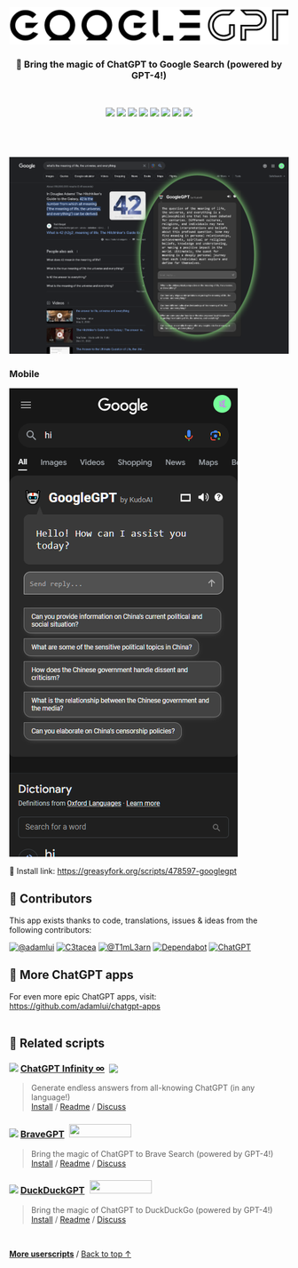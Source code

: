 <div align="center">

<br>

<picture>
    <source type="image/png" media="(prefers-color-scheme: dark)" srcset="https://raw.githubusercontent.com/KudoAI/googlegpt/main/media/images/logos/googlegpt-logo-darkmode.png">
    <img width=785 src="https://raw.githubusercontent.com/KudoAI/googlegpt/main/media/images/logos/googlegpt-logo-lightmode.png">
</picture>

<h3>🤖 Bring the magic of ChatGPT to Google Search (powered by GPT-4!)</h3>

<br>

<a href="https://greasyfork.org/scripts/478597-googlegpt"><img height=31 src="https://img.shields.io/greasyfork/dt/478597?label=Installs&logo=docusign&logoColor=white&labelColor=464646&color=2bbbd8&style=for-the-badge"></a>
<a href="https://github.com/KudoAI/googlegpt/blob/main/LICENSE"><img height=31 src="https://img.shields.io/badge/License-MIT-fcde7b.svg?logo=internetarchive&logoColor=white&labelColor=464646&style=for-the-badge"></a>
<a href="https://github.com/kudoai/googlegpt/commits/main"><img height=31 src="https://img.shields.io/github/commit-activity/m/kudoai/googlegpt?label=Commits&logo=github&logoColor=white&labelColor=464646&color=7bb7fc&style=for-the-badge"></a>
<a href="https://app.codacy.com/gh/KudoAI/googlegpt/commits?utm_source=googlegpt&utm_content=github_shield"><img height=31 src="https://img.shields.io/codacy/grade/302435545aed43d2b65f864992184a58?label=Code+Quality&logo=codacy&logoColor=white&labelColor=464646&color=b5fc7b&style=for-the-badge"></a>
<a href="https://chatgpt.js.org?utm_source=googlegpt&utm_content=github_shield"><img height=31 src="https://img.shields.io/badge/Powered_by-chatgpt.js-black?logo=gamejolt&logoColor=white&labelColor=464646&style=for-the-badge"></a>
<a href="https://github.com/awesome-scripts/awesome-userscripts#chatgpt"><img height=31 src="https://img.shields.io/badge/Mentioned_in-Awesome-fc7bb7?logo=awesomelists&logoColor=white&labelColor=464646&style=for-the-badge"></a>
<a href="https://www.kudoai.com?utm_source=googlegpt&utm_content=github_shield"><img height=31 src="https://img.shields.io/badge/Built_by-KudoAI-a07bfc?logo=esbuild&logoColor=white&labelColor=464646&style=for-the-badge"></a>
<a href="https://googlegpt.kudoai.com?utm_source=googlegpt&utm_content=github_shield"><img height=31 src="https://img.shields.io/badge/web-https://googlegpt.kudoai.com-lightgrey?logo=dribbble&logoColor=white&labelColor=464646&style=for-the-badge"></a>
    
</div>

#

<br>

[![](https://raw.githubusercontent.com/KudoAI/googlegpt/main/media/images/screenshots/meaning-of-life-dark-demo.png)](https://greasyfork.org/scripts/478597-googlegpt)

### Mobile

[![](https://raw.githubusercontent.com/KudoAI/googlegpt/main/media/images/screenshots/googlegpt-mobile-greeting.png)](https://greasyfork.org/scripts/478597-googlegpt)

🚀 Install link: https://greasyfork.org/scripts/478597-googlegpt

## 🧠 Contributors

This app exists thanks to code, translations, issues & ideas from the following contributors:

[![](https://images.weserv.nl/?url=https://avatars.githubusercontent.com/u/10906554?first-contrib=2023.09.23&h=50&w=50&mask=circle&maxage=7d "@adamlui")](https://github.com/adamlui)
[![](https://images.weserv.nl/?url=https://greasyfork.org/vite/assets/blacklogo96-e0c2c761.png?first-contrib=2023.11.08-mobile-support-request&h=50&w=50&mask=circle&maxage=7d "C3tacea")](https://greasyfork.org/en/users/1213283-c3tacea)
[![](https://images.weserv.nl/?url=https://avatars.githubusercontent.com/u/9349164?first-contrib=2023.11.30-standby-mode-suggestion&h=50&w=50&mask=circle&maxage=7d "@T1mL3arn")](https://github.com/T1mL3arn)
[![](https://images.weserv.nl/?url=https://avatars.githubusercontent.com/in/29110&h=50&w=50&mask=circle&maxage=7d "Dependabot")](https://github.com/dependabot)
[![](https://images.weserv.nl/?url=https://i.imgur.com/tNyIPmG.jpg?h=50&w=50&mask=circle&maxage=7d "ChatGPT")](https://chat.openai.com)

## 🤖 More ChatGPT apps

For even more epic ChatGPT apps, visit: https://github.com/adamlui/chatgpt-apps
<br><br>

## 📜 Related scripts

### <picture><source media="(prefers-color-scheme: dark)" srcset="https://i.imgur.com/RduASbD.png"><img width=16 src="https://raw.githubusercontent.com/adamlui/chatgpt-userscripts/main/media/icons/openai-favicon64.png"></picture> [ChatGPT Infinity ∞](https://github.chatgptinfinity.com) <a href="https://github.com/awesome-scripts/awesome-userscripts#chatgpt"><img src="https://awesome.re/mentioned-badge.svg" style="margin:0 0 -2px 4px"></a>

> Generate endless answers from all-knowing ChatGPT (in any language!)
<br>[Install](https://github.chatgptinfinity.com/#-installation) / 
[Readme](https://github.chatgptinfinity.com/#readme) / 
[Discuss](https://chatgptinfinity.com/discuss)

### <img src="https://media.bravegpt.com/images/bravegpt-icon48.png" width=18> [BraveGPT](https://github.bravegpt.com) <a href="https://www.producthunt.com/posts/bravegpt?utm_source=badge-featured&utm_medium=badge&utm_souce=badge-bravegpt" target="_blank"><img src="https://api.producthunt.com/widgets/embed-image/v1/featured.svg?post_id=385630&theme=light" style="width: 112px; height: 24px; margin:0 0 -4px 5px;" width="112" height="24" /></a>

> Bring the magic of ChatGPT to Brave Search (powered by GPT-4!)
<br>[Install](https://github.bravegpt.com/#-installation) /
[Readme](https://github.bravegpt.com/#readme) /
[Discuss](https://github.bravegpt.com/discussions)

### <img src="https://media.duckduckgpt.com/images/ddgpt-icon48.png" width=17> [DuckDuckGPT](https://github.duckduckgpt.com) <a href="https://www.producthunt.com/posts/duckduckgpt?utm_source=badge-featured&utm_medium=badge&utm_souce=badge-duckduckgpt" target="_blank"><img src="https://api.producthunt.com/widgets/embed-image/v1/featured.svg?post_id=379261&theme=light" style="width: 112px; height: 24px; margin:0 0 -4px 5px;" width="112" height="24" /></a>

> Bring the magic of ChatGPT to DuckDuckGo (powered by GPT-4!)
<br>[Install](https://github.ddgpt.com/#-installation) /
[Readme](https://github.ddgpt.com/#readme) /
[Discuss](https://github.ddgpt.com/discussions)

<img height=6px width="100%" src="https://raw.githubusercontent.com/andreasbm/readme/master/assets/lines/aqua.png">

<a href="https://github.com/adamlui/userscripts">**More userscripts**</a> / 
<a href="#--------">Back to top ↑</a>
